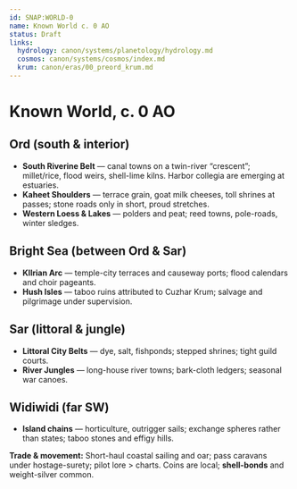 ```yaml
---
id: SNAP:WORLD-0
name: Known World c. 0 AO
status: Draft
links:
  hydrology: canon/systems/planetology/hydrology.md
  cosmos: canon/systems/cosmos/index.md
  krum: canon/eras/00_preord_krum.md
---
```


# Known World, c. 0 AO

## Ord (south & interior)
- **South Riverine Belt** — canal towns on a twin-river “crescent”; millet/rice, flood weirs, shell-lime kilns. Harbor collegia are emerging at estuaries.  
- **Kaheet Shoulders** — terrace grain, goat milk cheeses, toll shrines at passes; stone roads only in short, proud stretches.  
- **Western Loess & Lakes** — polders and peat; reed towns, pole-roads, winter sledges.

## Bright Sea (between Ord & Sar)
- **Kllrian Arc** — temple-city terraces and causeway ports; flood calendars and choir pageants.  
- **Hush Isles** — taboo ruins attributed to Cuzhar Krum; salvage and pilgrimage under supervision.

## Sar (littoral & jungle)
- **Littoral City Belts** — dye, salt, fishponds; stepped shrines; tight guild courts.  
- **River Jungles** — long-house river towns; bark-cloth ledgers; seasonal war canoes.

## Widiwidi (far SW)
- **Island chains** — horticulture, outrigger sails; exchange spheres rather than states; taboo stones and effigy hills.

**Trade & movement:** Short-haul coastal sailing and oar; pass caravans under hostage-surety; pilot lore > charts. Coins are local; **shell-bonds** and weight-silver common.
